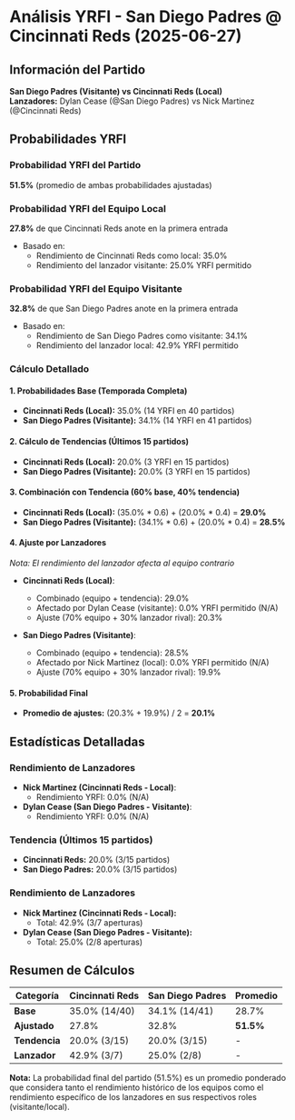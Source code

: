 # Análisis YRFI - San Diego Padres @ Cincinnati Reds (2025-06-27)

## Información del Partido
**San Diego Padres (Visitante) vs Cincinnati Reds (Local)**  
**Lanzadores:** Dylan Cease (@San Diego Padres) vs Nick Martinez (@Cincinnati Reds)

## Probabilidades YRFI

### Probabilidad YRFI del Partido
**51.5%** (promedio de ambas probabilidades ajustadas)

### Probabilidad YRFI del Equipo Local
**27.8%** de que Cincinnati Reds anote en la primera entrada
- Basado en:
  - Rendimiento de Cincinnati Reds como local: 35.0%
  - Rendimiento del lanzador visitante: 25.0% YRFI permitido

### Probabilidad YRFI del Equipo Visitante
**32.8%** de que San Diego Padres anote en la primera entrada
- Basado en:
  - Rendimiento de San Diego Padres como visitante: 34.1%
  - Rendimiento del lanzador local: 42.9% YRFI permitido

### Cálculo Detallado

#### 1. Probabilidades Base (Temporada Completa)
- **Cincinnati Reds (Local):** 35.0% (14 YRFI en 40 partidos)
- **San Diego Padres (Visitante):** 34.1% (14 YRFI en 41 partidos)

#### 2. Cálculo de Tendencias (Últimos 15 partidos)
- **Cincinnati Reds (Local):** 20.0% (3 YRFI en 15 partidos)
- **San Diego Padres (Visitante):** 20.0% (3 YRFI en 15 partidos)

#### 3. Combinación con Tendencia (60% base, 40% tendencia)
- **Cincinnati Reds (Local):** (35.0% * 0.6) + (20.0% * 0.4) = **29.0%**
- **San Diego Padres (Visitante):** (34.1% * 0.6) + (20.0% * 0.4) = **28.5%**

#### 4. Ajuste por Lanzadores
*Nota: El rendimiento del lanzador afecta al equipo contrario*

- **Cincinnati Reds (Local)**:
  - Combinado (equipo + tendencia): 29.0%
  - Afectado por Dylan Cease (visitante): 0.0% YRFI permitido (N/A)
  - Ajuste (70% equipo + 30% lanzador rival): 20.3%

- **San Diego Padres (Visitante)**:
  - Combinado (equipo + tendencia): 28.5%
  - Afectado por Nick Martinez (local): 0.0% YRFI permitido (N/A)
  - Ajuste (70% equipo + 30% lanzador rival): 19.9%

#### 5. Probabilidad Final
- **Promedio de ajustes:** (20.3% + 19.9%) / 2 = **20.1%**

## Estadísticas Detalladas


### Rendimiento de Lanzadores
- **Nick Martinez (Cincinnati Reds - Local)**:
  - Rendimiento YRFI: 0.0% (N/A)
- **Dylan Cease (San Diego Padres - Visitante)**:
  - Rendimiento YRFI: 0.0% (N/A)
### Tendencia (Últimos 15 partidos)
- **Cincinnati Reds:** 20.0% (3/15 partidos)
- **San Diego Padres:** 20.0% (3/15 partidos)

### Rendimiento de Lanzadores
- **Nick Martinez (Cincinnati Reds - Local):**
  - Total: 42.9% (3/7 aperturas)
- **Dylan Cease (San Diego Padres - Visitante):**
  - Total: 25.0% (2/8 aperturas)

## Resumen de Cálculos
| Categoría | Cincinnati Reds      | San Diego Padres     | Promedio |
|-----------|----------------------|----------------------|----------|
| **Base** | 35.0% (14/40) | 34.1% (14/41) | 28.7% |
| **Ajustado** | 27.8% | 32.8% | **51.5%** |
| **Tendencia** | 20.0% (3/15) | 20.0% (3/15) | - |
| **Lanzador** | 42.9% (3/7) | 25.0% (2/8) | - |

**Nota:** La probabilidad final del partido (51.5%) es un promedio ponderado que considera tanto el rendimiento histórico de los equipos como el rendimiento específico de los lanzadores en sus respectivos roles (visitante/local).